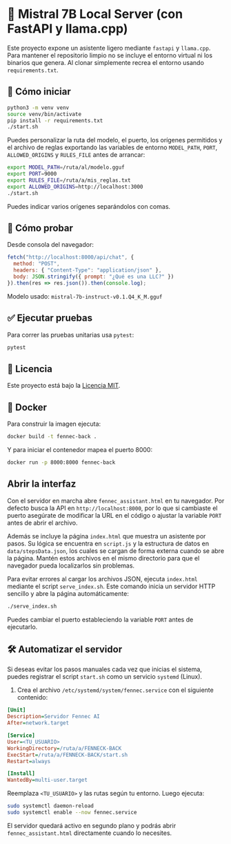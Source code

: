 # 🦙 Mistral 7B Local Server (con FastAPI y llama.cpp)

Este proyecto expone un asistente ligero mediante `fastapi` y `llama.cpp`.  
Para mantener el repositorio limpio no se incluye el entorno virtual ni los binarios
que genera. Al clonar simplemente recrea el entorno usando `requirements.txt`.

## 🚀 Cómo iniciar

```bash
python3 -m venv venv
source venv/bin/activate
pip install -r requirements.txt
./start.sh
```

Puedes personalizar la ruta del modelo, el puerto, los orígenes permitidos y el archivo de reglas exportando las
variables de entorno `MODEL_PATH`, `PORT`, `ALLOWED_ORIGINS` y `RULES_FILE` antes de arrancar:

```bash
export MODEL_PATH=/ruta/al/modelo.gguf
export PORT=9000
export RULES_FILE=/ruta/a/mis_reglas.txt
export ALLOWED_ORIGINS=http://localhost:3000
./start.sh
```
Puedes indicar varios orígenes separándolos con comas.

## 🧪 Cómo probar

Desde consola del navegador:

```js
fetch("http://localhost:8000/api/chat", {
  method: "POST",
  headers: { "Content-Type": "application/json" },
  body: JSON.stringify({ prompt: "¿Qué es una LLC?" })
}).then(res => res.json()).then(console.log);
```

Modelo usado: `mistral-7b-instruct-v0.1.Q4_K_M.gguf`

## ✅ Ejecutar pruebas

Para correr las pruebas unitarias usa `pytest`:

```bash
pytest
```
## 📄 Licencia

Este proyecto está bajo la [Licencia MIT](LICENSE).

## 🐳 Docker

Para construir la imagen ejecuta:

```bash
docker build -t fennec-back .
```

Y para iniciar el contenedor mapea el puerto 8000:

```bash
docker run -p 8000:8000 fennec-back
```
## Abrir la interfaz

Con el servidor en marcha abre `fennec_assistant.html` en tu navegador.
Por defecto busca la API en `http://localhost:8000`, por lo que si cambiaste
el puerto asegúrate de modificar la URL en el código o ajustar la variable
`PORT` antes de abrir el archivo.

Además se incluye la página `index.html` que muestra un asistente por pasos.
Su lógica se encuentra en `script.js` y la estructura de datos en
`data/stepsData.json`, los cuales se cargan de forma externa cuando se abre
la página. Mantén estos archivos en el mismo directorio para que el navegador
pueda localizarlos sin problemas.

Para evitar errores al cargar los archivos JSON, ejecuta `index.html` mediante el
script `serve_index.sh`. Este comando inicia un servidor HTTP sencillo y abre la
página automáticamente:

```bash
./serve_index.sh
```

Puedes cambiar el puerto estableciendo la variable `PORT` antes de ejecutarlo.

## 🛠️ Automatizar el servidor

Si deseas evitar los pasos manuales cada vez que inicias el sistema,
puedes registrar el script `start.sh` como un servicio `systemd` (Linux).

1. Crea el archivo `/etc/systemd/system/fennec.service` con el siguiente contenido:

```ini
[Unit]
Description=Servidor Fennec AI
After=network.target

[Service]
User=<TU_USUARIO>
WorkingDirectory=/ruta/a/FENNECK-BACK
ExecStart=/ruta/a/FENNECK-BACK/start.sh
Restart=always

[Install]
WantedBy=multi-user.target
```

Reemplaza `<TU_USUARIO>` y las rutas según tu entorno.
Luego ejecuta:

```bash
sudo systemctl daemon-reload
sudo systemctl enable --now fennec.service
```

El servidor quedará activo en segundo plano y podrás abrir
`fennec_assistant.html` directamente cuando lo necesites.
